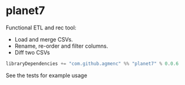 planet7
=======

Functional ETL and rec tool:
* Load and merge CSVs.
* Rename, re-order and filter columns.
* Diff two CSVs

```scala
libraryDependencies += "com.github.agmenc" %% "planet7" % 0.0.6
```

See the tests for example usage